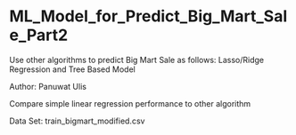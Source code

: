 # ML_Model_for_Predict_Big_Mart_Sale_Part2
Use other algorithms to predict Big Mart Sale as follows: Lasso/Ridge Regression and Tree Based Model

Author: Panuwat Ulis

Compare simple linear regression performance to other algorithm 

Data Set: train_bigmart_modified.csv
